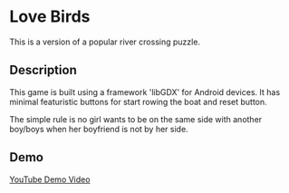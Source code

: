 # Love Birds

This is a version of a popular river crossing puzzle. 

## Description
This game is built using a framework 'libGDX' for Android devices. It has minimal featuristic buttons for start rowing the boat and reset button.

The simple rule is no girl wants to be on the same side with another boy/boys when her boyfriend is not by her side.

## Demo

[YouTube Demo Video](https://www.youtube.com/watch?v=aI2TH5F1pPg) 
